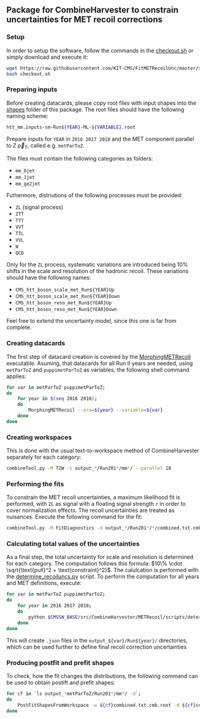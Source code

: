 ## Package for CombineHarvester to constrain uncertainties for MET recoil corrections

### Setup

In order to setup the software, follow the commands in the [checkout.sh](https://github.com/KIT-CMS/FitMETRecoilUnc/blob/master/scripts/checkout.sh) or simply download and execute it:

```bash
wget https://raw.githubusercontent.com/KIT-CMS/FitMETRecoilUnc/master/scripts/checkout.sh
bash checkout.sh
```

### Preparing inputs

Before creating datacards, please copy root files with input shapes into the [shapes](https://github.com/KIT-CMS/FitMETRecoilUnc/blob/master/shapes/) folder of this package. The root files should have the following naming scheme:

```bash
htt_mm.inputs-sm-Run${YEAR}-ML-${VARIABLE}.root
```
Prepare inputs for `YEAR` in `2016 2017 2018` and the MET component parallel to Z $`\vec{p}_{T}`$, called e.g. `metParToZ`.

The files must contain the following categories as folders:
 * `mm_0jet`
 * `mm_1jet`
 * `mm_ge2jet`

Futhermore, distriutions of the following processes must be provided:

 * `ZL` (signal process)
 * `ZTT`
 * `TTT`
 * `VVT`
 * `TTL`
 * `VVL`
 * `W`
 * `QCD`

Only for the `ZL` process, systematic variations are introduced being 10% shifts in the scale and resolution of the hadronic recoil. These variations should have the following names:

 * `CMS_htt_boson_scale_met_Run${YEAR}Up`
 * `CMS_htt_boson_scale_met_Run${YEAR}Down`
 * `CMS_htt_boson_reso_met_Run${YEAR}Up`
 * `CMS_htt_boson_reso_met_Run${YEAR}Down`

Feel free to extend the uncertainty model, since this one is far from complete.

### Creating datacards

The first step of datacard creation is covered by the [MorphingMETRecoil](https://github.com/KIT-CMS/FitMETRecoilUnc/blob/master/bin/MorphingMETRecoil.cpp) executable. Asuming, that datacards for all Run II years are needed, using `metParToZ` and `puppimetParToZ` as variables, the following shell command applies:

```bash
for var in metParToZ puppimetParToZ;
do
    for year in $(seq 2016 2018);
    do
        MorphingMETRecoil --era=${year} --variable=${var}
    done
done
```

### Creating workspaces

This is done with the usual text-to-workspace method of CombineHarvester separately for each category:

```bash
combineTool.py -M T2W -i output_*/Run201*/mm*/ --parallel 10
```

### Performing the fits

To constrain the MET recoil uncertainties, a maximum likelihood fit is performed, with `ZL` as signal with a floating signal strength `r` in order to cover normalization effects. The recoil uncertainties are treated as nuisances. Execute the following command for the fit:

```bash
combineTool.py -M FitDiagnostics -d output_*/Run201*/*/combined.txt.cmb.root --there --parallel 10
```


### Calculating total values of the uncertainties

As a final step, the total uncertainty for scale and resolution is determined for each category. The computation follows this formula: $`10\% \cdot \sqrt{\text{pull}^2 + \text{constraint}^2}`$.
The calulcation is performed with the [determine_recoiluncs.py](https://github.com/KIT-CMS/FitMETRecoilUnc/blob/master/scripts/determine_recoiluncs.py) script. To perform the computation for all years and MET definitions, execute:

```bash
for var in metParToZ puppimetParToZ;
do
    for year in 2016 2017 2018;
    do
        python $CMSSW_BASE/src/CombineHarvester/METRecoil/scripts/determine_recoiluncs.py --initial_shift 0.1 --input_dir output_${var}/Run${year}/
    done
done
```

This will create `.json` files in the `output_${var}/Run${year}/` directories, which can be used further to define final recoil correction uncertainties

### Producing postfit and prefit shapes

To check, how the fit changes the distributions, the following command can be used to obtain postift and prefit shapes:

```bash
for cf in `ls output_*metParToZ/Run201*/mm*/ -d`;
do
    PostFitShapesFromWorkspace -w ${cf}combined.txt.cmb.root -d ${cf}combined.txt.cmb  --postfit -f ${cf}fitDiagnostics.Test.root:fit_s -o ${cf}postfit_shapes.root
done
```
